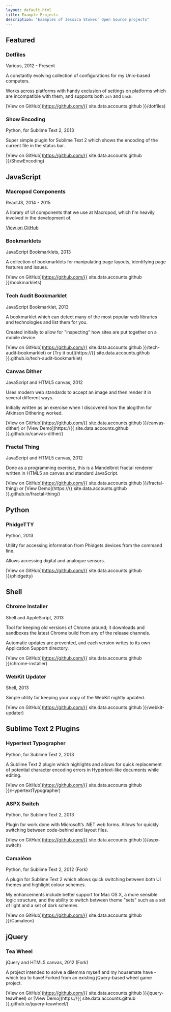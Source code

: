 ```yaml
---
layout: default.html
title: Example Projects
description: "Examples of Jessica Stokesʼ Open Source projects"
---
```


## Featured

### Dotfiles

Various, 2012 - Present

A constantly evolving collection of configurations for my Unix-based computers.

Works across platforms with handy exclusion of settings on platforms which are incompatible with them, and supports both `zsh` and `bash`.

[View on GitHub](https://github.com/{{ site.data.accounts.github }}/dotfiles)

### Show Encoding

Python, for Sublime Text 2, 2013

Super simple plugin for Sublime Text 2 which shows the encoding of the current file in the status bar.

[View on GitHub](https://github.com/{{ site.data.accounts.github }}/ShowEncoding)

## JavaScript

### Macropod Components

ReactJS, 2014 - 2015

A library of UI components that we use at Macropod, which I'm heavily involved in the development of.

[View on GitHub](https://github.com/macropodhq/macropod-components)

### Bookmarklets

JavaScript Bookmarklets, 2013

A collection of bookmarklets for manipulating page layouts, identifying page features and issues.

[View on GitHub](https://github.com/{{ site.data.accounts.github }}/bookmarklets)

### Tech Audit Bookmarklet

JavaScript Bookmarklet, 2013

A bookmarklet which can detect many of the most popular web libraries and technologies and list them for you.

Created initially to allow for "inspecting" how sites are put together on a mobile device.

[View on GitHub](https://github.com/{{ site.data.accounts.github }}/tech-audit-bookmarklet) or [Try it out](https://{{ site.data.accounts.github }}.github.io/tech-audit-bookmarklet)

### Canvas Dither

JavaScript and HTML5 canvas, 2012

Uses modern web standards to accept an image and then render it in several different ways.

Initially written as an exercise when I discovered how the alogithm for Atkinson Dithering worked.

[View on GitHub](https://github.com/{{ site.data.accounts.github }}/canvas-dither) or [View Demo](https://{{ site.data.accounts.github }}.github.io/canvas-dither/)

### Fractal Thing

JavaScript and HTML5 canvas, 2012

Done as a programming exercise, this is a Mandelbrot fractal renderer written in HTML5 an canvas and standard JavaScript.

[View on GitHub](https://github.com/{{ site.data.accounts.github }}/fractal-thing) or [View Demo](https://{{ site.data.accounts.github }}.github.io/fractal-thing/)

## Python

### PhidgeTTY

Python, 2013

Utility for accessing information from Phidgets devices from the command line.

Allows accessing digital and analogue sensors.

[View on GitHub](https://github.com/{{ site.data.accounts.github }}/phidgetty)

## Shell

### Chrome Installer

Shell and AppleScript, 2013

Tool for keeping old versions of Chrome around; it downloads and sandboxes the latest Chrome build from any of the release channels.

Automatic updates are prevented, and each version writes to its own Application Support directory.

[View on GitHub](https://github.com/{{ site.data.accounts.github }}/chrome-installer)

### WebKit Updater

Shell, 2013

Simple utility for keeping your copy of the WebKit nightly updated.

[View on GitHub](https://github.com/{{ site.data.accounts.github }}/webkit-updater)

## Sublime Text 2 Plugins

### Hypertext Typographer

Python, for Sublime Text 2, 2013

A Sublime Text 2 plugin which highlights and allows for quick replacement of potential character encoding errors in Hypertext-like documents while editing.

[View on GitHub](https://github.com/{{ site.data.accounts.github }}/HypertextTypographer)

### ASPX Switch

Python, for Sublime Text 2, 2013

Plugin for work done with Microsoftʼs .NET web forms. Allows for quickly switching between code-behind and layout files.

[View on GitHub](https://github.com/{{ site.data.accounts.github }}/aspx-switch)

### Camaléon

Python, for Sublime Text 2, 2012 (Fork)

A plugin for Sublime Text 2 which allows quick switching between both UI themes and highlight colour schemes.

My enhancements include better support for Mac OS X, a more sensible logic structure, and the ability to switch between theme "sets" such as a set of light and a set of dark schemes.

[View on GitHub](https://github.com/{{ site.data.accounts.github }}/Camaleon)

## jQuery

### Tea Wheel

jQuery and HTML5 canvas, 2012 (Fork)

A project intended to solve a dilemma myself and my housemate have - which tea to have! Forked from an existing jQuery-based wheel game project.

[View on GitHub](https://github.com/{{ site.data.accounts.github }}/jquery-teawheel) or [View Demo](https://{{ site.data.accounts.github }}.github.io/jquery-teawheel/)
